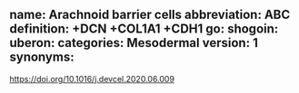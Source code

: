 name: Arachnoid barrier cells
abbreviation: ABC
definition: +DCN +COL1A1 +CDH1
go:
shogoin: 
uberon:
categories: Mesodermal
version: 1
synonyms:
---

https://doi.org/10.1016/j.devcel.2020.06.009